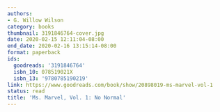 ```yaml
---
authors:
- G. Willow Wilson
category: books
thumbnail: 3191846764-cover.jpg
date: 2020-02-15 12:11:04-08:00
end_date: 2020-02-16 13:15:14-08:00
format: paperback
ids:
  goodreads: '3191846764'
  isbn_10: 078519021X
  isbn_13: '9780785190219'
link: https://www.goodreads.com/book/show/20898019-ms-marvel-vol-1
status: read
title: 'Ms. Marvel, Vol. 1: No Normal'
---
```

